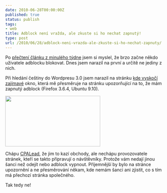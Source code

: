 ```yaml
---
date: 2010-06-28T00:00:00Z
published: true
status: publish
tags:
- web
title: Adblock není vražda, ale zkuste si ho nechat zapnutý!
type: post
url: /2010/06/28/adblock-neni-vrazda-ale-zkuste-si-ho-nechat-zapnuty/
---
```


Po <a href="http://zdrojak.root.cz/clanky/adblock-neni-vrazda/">přečtení článku z minulého týdne</a> jsem si myslel, že brzo začne někdo uživatele adblocku blokovat. Dnes jsem narazil na první a určitě ne jediny z nich.

Při hledání češtiny do Wordpresu 3.0 jsem narazil na stránku <a href="http://www.cwordpress.cz/navody/instalace-cestiny-do-wordpressu.html">kde vyskočí zajímavé</a> okno, která mě přesměruje na stránku upozorňující na to, že mám zapnutý adblock (Firefox 3.6.4, Ubuntu 9.10).

<a href="http://blog.prskavec.net/wp-content/uploads/2010/06/Adblock.png"><img class="aligncenter size-medium wp-image-940" src="http://blog.prskavec.net/wp-content/uploads/2010/06/Adblock-300x160.png" alt="" width="300" height="160" /></a>

Chápu <a href="http://www.cpalead.com/">CPALead</a>, že jim to kazí obchody, ale nechápu provozovatele stránek, kteří se takto připravují o návštěvníky. Protože vám nedají jinou šanci než odejít nebo adblock vypnout. Příjemnější by bylo na stránce upozornění a ne přesměrování někam, kde nemám šanci ani zjistit, co s tím má přechozí stránka společného.

Tak tedy ne!
